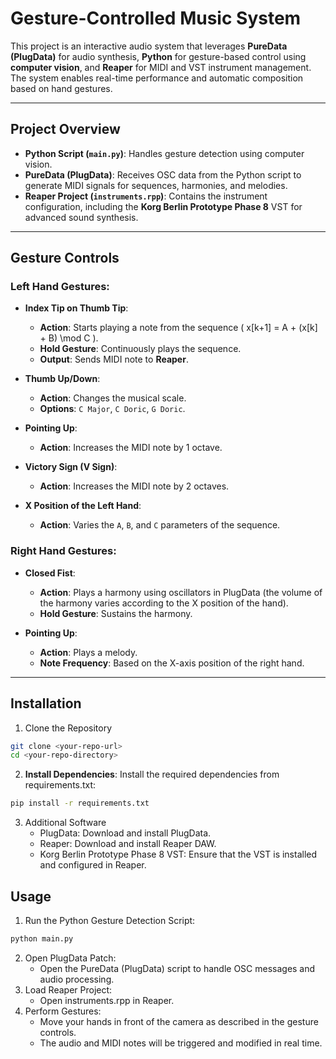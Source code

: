 # Gesture-Controlled Music System

This project is an interactive audio system that leverages **PureData (PlugData)** for audio synthesis, **Python** for gesture-based control using **computer vision**, and **Reaper** for MIDI and VST instrument management. The system enables real-time performance and automatic composition based on hand gestures.

---

## Project Overview

- **Python Script (`main.py`)**: Handles gesture detection using computer vision.
- **PureData (PlugData)**: Receives OSC data from the Python script to generate MIDI signals for sequences, harmonies, and melodies.
- **Reaper Project (`instruments.rpp`)**: Contains the instrument configuration, including the **Korg Berlin Prototype Phase 8** VST for advanced sound synthesis.

---

## Gesture Controls

### Left Hand Gestures:
- **Index Tip on Thumb Tip**:
  - **Action**: Starts playing a note from the sequence \( x[k+1] = A + (x[k] + B) \mod C \).
  - **Hold Gesture**: Continuously plays the sequence.
  - **Output**: Sends MIDI note to **Reaper**.

- **Thumb Up/Down**:
  - **Action**: Changes the musical scale.
  - **Options**: `C Major`, `C Doric`, `G Doric`.

- **Pointing Up**:
  - **Action**: Increases the MIDI note by 1 octave.

- **Victory Sign (V Sign)**:
  - **Action**: Increases the MIDI note by 2 octaves.

- **X Position of the Left Hand**:
  - **Action**: Varies the `A`, `B`, and `C` parameters of the sequence.

### Right Hand Gestures:
- **Closed Fist**:
  - **Action**: Plays a harmony using oscillators in PlugData (the volume of the harmony varies according to the X position of the hand).
  - **Hold Gesture**: Sustains the harmony.

- **Pointing Up**:
  - **Action**: Plays a melody.
  - **Note Frequency**: Based on the X-axis position of the right hand.

---

## Installation

1. Clone the Repository
```bash
git clone <your-repo-url>
cd <your-repo-directory>
```

2. **Install Dependencies**: Install the required dependencies from requirements.txt:
```bash
pip install -r requirements.txt
```

3. Additional Software
	- PlugData: Download and install PlugData.
	- Reaper: Download and install Reaper DAW.
	- Korg Berlin Prototype Phase 8 VST: Ensure that the VST is installed and configured in Reaper.

## Usage
1.	Run the Python Gesture Detection Script:
```bash
python main.py
```
2.	Open PlugData Patch:
	- Open the PureData (PlugData) script to handle OSC messages and audio processing.
3.	Load Reaper Project:
	- Open instruments.rpp in Reaper.
4.	Perform Gestures:
	- Move your hands in front of the camera as described in the gesture controls.
	- The audio and MIDI notes will be triggered and modified in real time.

